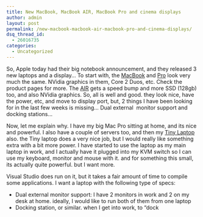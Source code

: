 ```yaml
---
title: New MacBook, MacBook AIR, MacBook Pro and cinema displays
author: admin
layout: post
permalink: /new-macbook-macbook-air-macbook-pro-and-cinema-displays/
dsq_thread_id:
  - 26016735
categories:
  - Uncategorized
---
```

So, Apple today had their big notebook announcement, and they released 3 new laptops and a display… To start with, the [MacBook][1] and [Pro][2] look very much the same. NVidia graphics in them, Core 2 Duos, etc. Check the product pages for more. The [AIR][3] gets a speed bump and more SSD (128gb) too, and also NVidia graphics. So, all is well and good. they look nice, have the power, etc, and move to display port, but, 2 things I have been looking for in the last few weeks is missing… Dual external&#160; monitor support and docking stations…

Now, let me explain why. I have my big Mac Pro sitting at home, and its nice and powerful. I also have a couple of servers too, and then my [Tiny Laptop][4] also. the Tiny laptop does a very nice job, but I would really like something extra with a bit more power. I have started to use the laptop as my main laptop in work, and I actually have it plugged into my KVM switch so I can use my keyboard, monitor and mouse with it. and for something this small, its actually quite powerful. but I want more. 

Visual Studio does run on it, but it takes a fair amount of time to compile some applications. I want a laptop with the following type of specs:

  * Dual external monitor support: I have 2 monitors in work and 2 on my desk at home. ideally, I would like to run both of them from one laptop
  * Docking station, or similar. when I get into work, to “dock

 [1]: http://www.apple.com/macbook
 [2]: http://www.apple.com/macbookpro
 [3]: http://www.apple.com/macbookair
 [4]: http://blog.lotas-smartman.net/mn-new-baby-laptop/